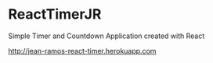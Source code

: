 # ReactTimerJR
Simple Timer and Countdown Application created with React

http://jean-ramos-react-timer.herokuapp.com
